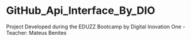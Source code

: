 # GitHub_Api_Interface_By_DIO
Project Developed during the EDUZZ Bootcamp by Digital Inovation One - Teacher: Mateus Benites
